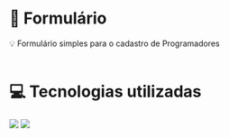 # 📝 Formulário
💡 Formulário simples para o cadastro de Programadores <br> <br>

# 💻 Tecnologias utilizadas
  <div>
   <img align="center" src="https://img.shields.io/badge/HTML5-E34F26?style=for-the-badge&logo=html5&logoColor=white">
   <img align="center" src="https://img.shields.io/badge/CSS3-1572B6?style=for-the-badge&logo=css3&logoColor=white">
  </div>

